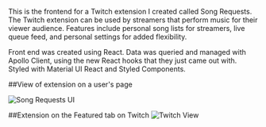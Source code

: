 This is the frontend for a Twitch extension I created called Song Requests. The Twitch extension can be used by streamers that perform music for their viewer audience. Features include personal song lists for streamers, live queue feed, and personal settings for added flexibility.

Front end was created using React. Data was queried and managed with Apollo Client, using the new React hooks that they just came out with. Styled with Material UI React and Styled Components.

##View of extension on a user's page

![Song Requests UI](https://i.imgur.com/CfoEPsh.png)   

##Extension on the Featured tab on Twitch
![Twitch View](https://i.imgur.com/EyORtsz.png)
